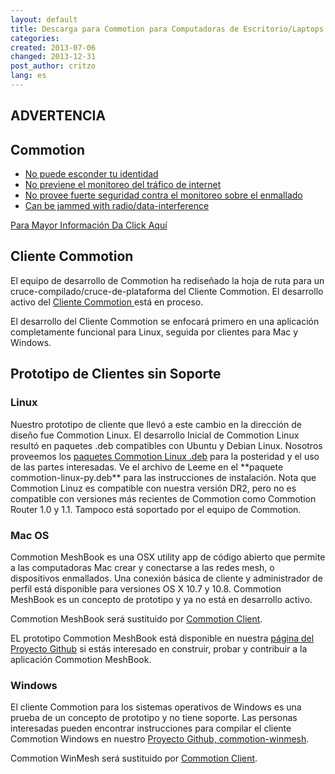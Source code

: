```yaml
---
layout: default
title: Descarga para Commotion para Computadoras de Escritorio/Laptops
categories:
created: 2013-07-06
changed: 2013-12-31
post_author: critzo
lang: es
---
```

<div class="warning-label">
<div class="warning-top">
<h2>ADVERTENCIA</h2>
</div>

<div class="warning-bottom">
<h2>Commotion</h2>

<ul>
        <li><a href="/understanding-commotions-warning-label#anonymity">No puede esconder tu identidad</a></li>
        <li><a href="/understanding-commotions-warning-label#internet">No previene el monitoreo del tráfico de internet</a></li>
        <li><a href="/understanding-commotions-warning-label#monitoring">No provee fuerte seguridad contra el monitoreo sobre el enmallado</a></li>
        <li><a href="/understanding-commotions-warning-label#jamming">Can be jammed with radio/data-interference</a></li>
</ul>
<a href="/understanding-commotions-warning-label">Para Mayor Información Da Click Aquí</a></div>
</div>
<h2>Cliente Commotion</h2>
<p>El equipo de desarrollo de Commotion ha rediseñado la hoja de ruta para un cruce-compilado/cruce-de-plataforma del Cliente Commotion. El desarrollo activo del <a href="https://github.com/opentechinstitute/commotion-client">Cliente Commotion </a> está en proceso.</p>

<p>El desarrollo del Cliente Commotion se enfocará primero en una aplicación completamente funcional para Linux, seguida por clientes para Mac y Windows.</p>

<h2>Prototipo de Clientes sin Soporte</h2>

<h3>Linux</h3>
<p>Nuestro prototipo de cliente que llevó a este cambio en la dirección de diseño fue Commotion Linux. El desarrollo Inicial de Commotion Linux resultó en paquetes .deb compatibles con Ubuntu y Debian Linux. Nosotros proveemos los <a href="https://downloads.commotionwireless.net/linux" target="_blank">paquetes Commotion Linux .deb</a> para la posteridad y el uso de las partes interesadas. Ve el archivo de Leeme en el **paquete commotion-linux-py.deb** para las instrucciones de instalación. Nota que Commotion Linuz es compatible con nuestra versión DR2, pero no es compatible con versiones más recientes de Commotion como Commotion Router 1.0 y 1.1. Tampoco está soportado por el equipo de Commotion.</p>

<h3>Mac OS</h3>

<p>Commotion MeshBook es una  OSX utility app de código abierto que permite a las computadoras Mac crear y conectarse a las redes mesh, o dispositivos enmallados. Una conexión básica de cliente y administrador de perfil está disponible para versiones OS X 10.7 y 10.8. Commotion MeshBook es un concepto de prototipo y ya no está en desarrollo activo.</p>

<p>Commotion MeshBook será sustituido por <a href="https://github.com/opentechinstitute/commotion-client">Commotion Client</a>.</p>

<p>EL prototipo Commotion MeshBook está disponible en nuestra <a href="https://github.com/opentechinstitute/commotion-meshbook" target="_blank">página del Proyecto Github</a> si estás interesado en construir, probar y contribuir a la aplicación Commotion MeshBook.</p>

<h3>Windows</h3>

<p>El cliente Commotion para los sistemas operativos de Windows es una prueba de un  concepto de prototipo y no tiene soporte. Las personas interesadas pueden encontrar instrucciones para compilar el cliente Commotion Windows en nuestro <a href="https://github.com/opentechinstitute/commotion-winmesh">Proyecto Github, commotion-winmesh</a>.</p>

<p>Commotion WinMesh será sustituido por <a href="https://github.com/opentechinstitute/commotion-client">Commotion Client</a>.</p>
